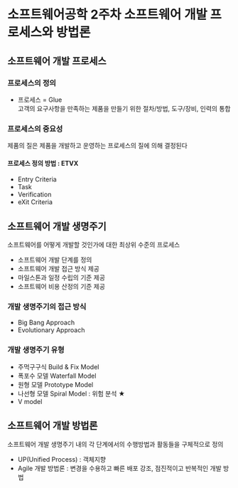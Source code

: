 # 소프트웨어공학 2주차 소프트웨어 개발 프로세스와 방법론

## 소프트웨어 개발 프로세스

### 프로세스의 정의
- 프로세스 = Glue <br>
고객의 요구사항을 만족하는 제품을 만들기 위한 절차/방법, 도구/장비, 인력의 통합

### 프로세스의 중요성
제품의 질은 제품을 개발하고 운영하는 프로세스의 질에 의해 결정된다 

#### 프로세스 정의 방법 : ETVX
- Entry Criteria
- Task
- Verification
- eXit Criteria

## 소프트웨어 개발 생명주기
소프트웨어를 어떻게 개발할 것인가에 대한 최상위 수준의 프로세스
- 소프트웨어 개발 단계를 정의
- 소프트웨어 개발 접근 방식 제공
- 마일스톤과 일정 수립의 기준 제공
- 소프트웨어 비용 산정의 기준 제공

### 개발 생명주기의 접근 방식
- Big Bang Approach
- Evolutionary Approach

### 개발 생명주기 유형
- 주먹구구식 Build & Fix Model
- 폭포수 모델 Waterfall Model
- 원형 모델 Prototype Model 
- 나선형 모델 Spiral Model : 위험 분석 ★
- V model

## 소프트웨어 개발 방법론
소프트웨어 개발 생명주기 내의 각 단계에서의 수행방법과 활동들을 구체적으로 정의
- UP(Unified Process) : 객체지향
- Agile 개발 방법론 : 변경을 수용하고 빠른 배포 강조, 점진적이고 반복적인 개발 방법

























